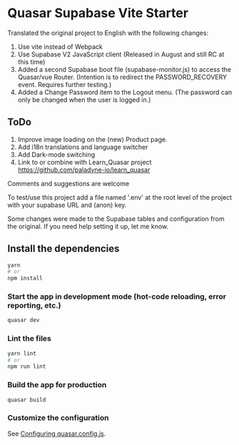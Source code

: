 # Quasar Supabase Vite Starter

Translated the original project to English with the following changes:

1) Use vite instead of Webpack
2) Use Supabase V2 JavaScript client (Released in August and still RC at this time)
3) Added a second Supabase boot file (supabase-monitor.js) to access the Quasar/vue Router. (Intention is to redirect the PASSWORD_RECOVERY event. Requires further testing.)
4) Added a Change Password item to the Logout menu. (The password can only be changed when the user is logged in.)

## ToDo
1) Improve image loading on the (new) Product page.
2) Add i18n translations and language switcher
3) Add Dark-mode switching
4) Link to or combine with Learn_Quasar project
https://github.com/paladyne-io/learn_quasar

Comments and suggestions are welcome

To test/use this project add a file named '.env' at the root level of the project with your supabase URL and (anon) key.

Some changes were made to the Supabase tables and configuration from the original. If you need help setting it up, let me know.

## Install the dependencies
```bash
yarn
# or
npm install
```

### Start the app in development mode (hot-code reloading, error reporting, etc.)
```bash
quasar dev
```


### Lint the files
```bash
yarn lint
# or
npm run lint
```



### Build the app for production
```bash
quasar build
```

### Customize the configuration
See [Configuring quasar.config.js](https://v2.quasar.dev/quasar-cli-vite/quasar-config-js).
